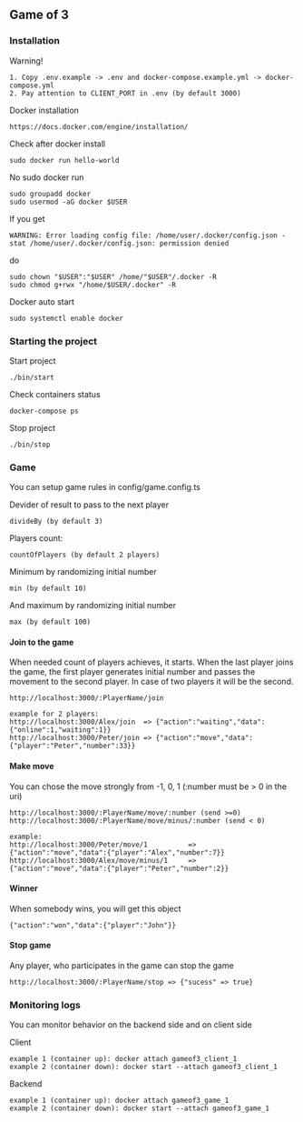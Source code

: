 Game of 3 
-

### Installation

Warning!
~~~
1. Copy .env.example -> .env and docker-compose.example.yml -> docker-compose.yml
2. Pay attention to CLIENT_PORT in .env (by default 3000)
~~~

Docker installation
~~~
https://docs.docker.com/engine/installation/
~~~

Check after docker install
~~~
sudo docker run hello-world
~~~

No sudo docker run
~~~
sudo groupadd docker
sudo usermod -aG docker $USER
~~~

If you get 
~~~
WARNING: Error loading config file: /home/user/.docker/config.json -
stat /home/user/.docker/config.json: permission denied
~~~
do
~~~
sudo chown "$USER":"$USER" /home/"$USER"/.docker -R
sudo chmod g+rwx "/home/$USER/.docker" -R
~~~

Docker auto start
~~~
sudo systemctl enable docker
~~~

### Starting the project

Start project
~~~
./bin/start
~~~

Check containers status
~~~
docker-compose ps
~~~

Stop project
~~~
./bin/stop
~~~

### Game

You can setup game rules in config/game.config.ts

Devider of result to pass to the next player 
~~~
divideBy (by default 3)
~~~
Players count:
~~~
countOfPlayers (by default 2 players)
~~~
Minimum by randomizing initial number
~~~
min (by default 10)
~~~
And maximum by randomizing initial number
~~~
max (by default 100)
~~~

#### Join to the game

When needed count of players achieves, it starts. When the last player joins the game, the first player generates initial
number and passes the movement to the second player. In case of two players it will be the second.
~~~
http://localhost:3000/:PlayerName/join

example for 2 players:
http://localhost:3000/Alex/join  => {"action":"waiting","data":{"online":1,"waiting":1}}
http://localhost:3000/Peter/join => {"action":"move","data":{"player":"Peter","number":33}}
~~~

#### Make move

You can chose the move strongly from -1, 0, 1 (:number must be > 0 in the uri)
~~~
http://localhost:3000/:PlayerName/move/:number (send >=0)
http://localhost:3000/:PlayerName/move/minus/:number (send < 0)

example:
http://localhost:3000/Peter/move/1          => {"action":"move","data":{"player":"Alex","number":7}}
http://localhost:3000/Alex/move/minus/1     => {"action":"move","data":{"player":"Peter","number":2}}
~~~

#### Winner

When somebody wins, you will get this object
~~~
{"action":"won","data":{"player":"John"}}
~~~

#### Stop game

Any player, who participates in the game can stop the game
~~~
http://localhost:3000/:PlayerName/stop => {"sucess" => true}
~~~

### Monitoring logs

You can monitor behavior on the backend side and on client side

Client
~~~
example 1 (container up): docker attach gameof3_client_1 
example 2 (container down): docker start --attach gameof3_client_1
~~~

Backend
~~~
example 1 (container up): docker attach gameof3_game_1 
example 2 (container down): docker start --attach gameof3_game_1
~~~